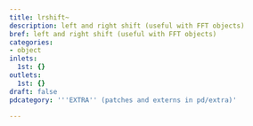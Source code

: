 ```yaml
---
title: lrshift~
description: left and right shift (useful with FFT objects)
bref: left and right shift (useful with FFT objects)
categories:
- object
inlets:
  1st: {}
outlets:
  1st: {}
draft: false
pdcategory: '''EXTRA'' (patches and externs in pd/extra)'

---
```


